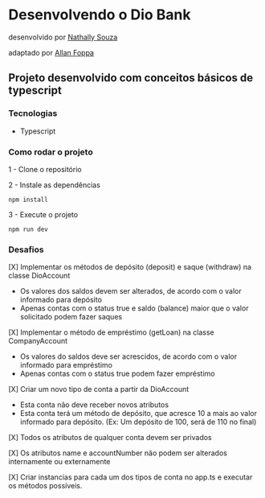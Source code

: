 # Desenvolvendo o Dio Bank

desenvolvido por [Nathally Souza](https://github.com/nathyts)

adaptado por [Allan Foppa](https://github.com/allanfoppa)

## Projeto desenvolvido com conceitos básicos de typescript

### Tecnologias

- Typescript

### Como rodar o projeto

1 - Clone o repositório

2 - Instale as dependências

```shell
npm install
```

3 - Execute o projeto

```shell
npm run dev
```

### Desafios

[X] Implementar os métodos de depósito (deposit) e saque (withdraw) na classe DioAccount

- Os valores dos saldos devem ser alterados, de acordo com o valor informado para depósito
- Apenas contas com o status true e saldo (balance) maior que o valor solicitado podem fazer saques

[X] Implementar o método de empréstimo (getLoan) na classe CompanyAccount

- Os valores do saldos deve ser acrescidos, de acordo com o valor informado para empréstimo
- Apenas contas com o status true podem fazer empréstimo

[X] Criar um novo tipo de conta a partir da DioAccount

- Esta conta não deve receber novos atributos
- Esta conta terá um método de depósito, que acresce 10 a mais ao valor informado para depósito. (Ex: Um depósito de 100, será de 110 no final)

[X] Todos os atributos de qualquer conta devem ser privados

[X] Os atributos name e accountNumber não podem ser alterados internamente ou externamente

[X] Criar instancias para cada um dos tipos de conta no app.ts e executar os métodos possíveis.
